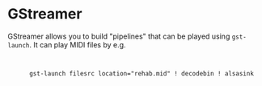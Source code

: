 #  GStreamer 

GStreamer allows you to build "pipelines" that can be played using
 `gst-launch`.
      It can play MIDI files by e.g.
```

	
	  gst-launch filesrc location="rehab.mid" ! decodebin ! alsasink
	
      
```


